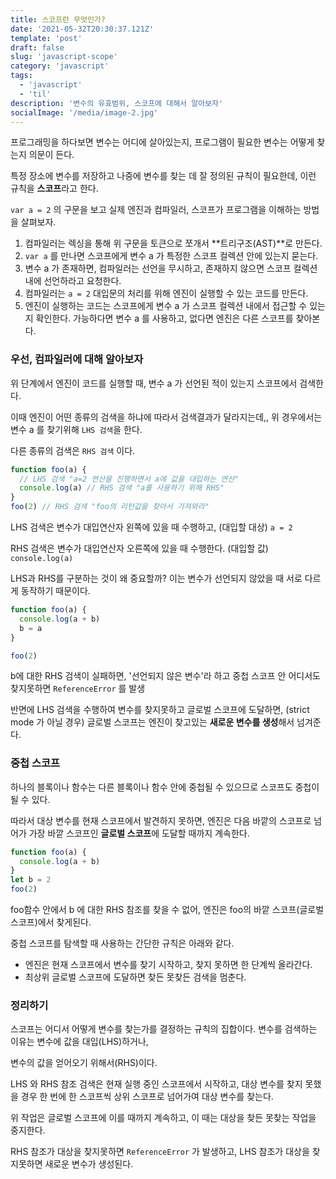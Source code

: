 ```yaml
---
title: 스코프란 무엇인가?
date: '2021-05-32T20:30:37.121Z'
template: 'post'
draft: false
slug: 'javascript-scope'
category: 'javascript'
tags:
  - 'javascript'
  - 'til'
description: '변수의 유효범위, 스코프에 대해서 알아보자'
socialImage: '/media/image-2.jpg'
---
```


프로그래밍을 하다보면 변수는 어디에 살아있는지, 프로그램이 필요한 변수는 어떻게 찾는지 의문이 든다.

특정 장소에 변수를 저장하고 나중에 변수를 찾는 데 잘 정의된 규칙이 필요한데, 이런 규칙을 **스코프**라고 한다.

`var a = 2` 의 구문을 보고 실제 엔진과 컴파일러, 스코프가 프로그램을 이해하는 방법을 살펴보자.

1. 컴파일러는 렉싱을 통해 위 구문을 토큰으로 쪼개서 **트리구조(AST)**로 만든다.
2. `var a` 를 만나면 스코프에게 변수 a 가 특정한 스코프 컬렉션 안에 있는지 묻는다.
3. 변수 a 가 존재하면, 컴파일러는 선언을 무시하고, 존재하지 않으면 스코프 컬렉션 내에 선언하라고 요청한다.
4. 컴파일러는 `a = 2` 대입문의 처리를 위해 엔진이 실행할 수 있는 코드를 만든다.
5. 엔진이 실행하는 코드는 스코프에게 변수 a 가 스코프 컬렉션 내에서 접근할 수 있는지 확인한다. 가능하다면 변수 a 를 사용하고, 없다면 엔진은 다른 스코프를 찾아본다.

### 우선, 컴파일러에 대해 알아보자

위 단계에서 엔진이 코드를 실행할 때, 변수 a 가 선언된 적이 있는지 스코프에서 검색한다.

이때 엔진이 어떤 종류의 검색을 하냐에 따라서 검색결과가 달라지는데,, 위 경우에서는 변수 a 를 찾기위해 `LHS 검색`을 한다.

다른 종류의 검색은 `RHS 검색` 이다.

```jsx
function foo(a) {
  // LHS 검색 "a=2 연산을 진행하면서 a에 값을 대입하는 연산"
  console.log(a) // RHS 검색 "a를 사용하기 위해 RHS"
}
foo(2) // RHS 검색 "foo의 리턴값을 찾아서 가져와라"
```

LHS 검색은 변수가 대입연산자 왼쪽에 있을 때 수행하고, (대입할 대상) `a = 2`

RHS 검색은 변수가 대입연산자 오른쪽에 있을 때 수행한다. (대입할 값) `console.log(a)`

LHS과 RHS를 구분하는 것이 왜 중요할까? 이는 변수가 선언되지 않았을 때 서로 다르게 동작하기 때문이다.

```jsx
function foo(a) {
  console.log(a + b)
  b = a
}

foo(2)
```

b에 대한 RHS 검색이 실패하면, '선언되지 않은 변수'라 하고 중첩 스코프 안 어디서도 찾지못하면 `ReferenceError` 를 발생

반면에 LHS 검색을 수행하여 변수를 찾지못하고 글로벌 스코프에 도달하면, (strict mode 가 아닐 경우) 글로벌 스코프는 엔진이 찾고있는 **새로운 변수를 생성**해서 넘겨준다.

### 중첩 스코프

하나의 블록이나 함수는 다른 블록이나 함수 안에 중첩될 수 있으므로 스코프도 중첩이 될 수 있다.

따라서 대상 변수를 현재 스코프에서 발견하지 못하면, 엔진은 다음 바깥의 스코프로 넘어가 가장 바깥 스코프인 **글로벌 스코프**에 도달할 때까지 계속한다.

```jsx
function foo(a) {
  console.log(a + b)
}
let b = 2
foo(2)
```

foo함수 안에서 b 에 대한 RHS 참조를 찾을 수 없어, 엔진은 foo의 바깥 스코프(글로벌 스코프)에서 찾게된다.

중첩 스코프를 탐색할 때 사용하는 간단한 규칙은 아래와 같다.

- 엔진은 현재 스코프에서 변수를 찾기 시작하고, 찾지 못하면 한 단계씩 올라간다.
- 최상위 글로벌 스코프에 도달하면 찾든 못찾든 검색을 멈춘다.

### 정리하기

스코프는 어디서 어떻게 변수를 찾는가를 결정하는 규칙의 집합이다. 변수를 검색하는 이유는 변수에 값을 대입(LHS)하거나,

변수의 값을 얻어오기 위해서(RHS)이다.

LHS 와 RHS 참조 검색은 현재 실행 중인 스코프에서 시작하고, 대상 변수를 찾지 못했을 경우 한 번에 한 스코프씩 상위 스코프로 넘어가여 대상 변수를 찾는다.

위 작업은 글로벌 스코프에 이를 때까지 계속하고, 이 때는 대상을 찾든 못찾는 작업을 중지한다.

RHS 참조가 대상을 찾지못하면 `ReferenceError` 가 발생하고, LHS 참조가 대상을 찾지못하면 새로운 변수가 생성된다.
